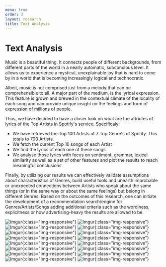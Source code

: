 ```yaml
---
menu: true
order: 3
layout: research
title: Text Analysis
---
```


# Text Analysis

Music is a beautiful thing. It connects people of different backgrounds, from different parts of the world in a nearly automatic, subconcious level. It allows us to experience a mystical, unexplainable joy that is hard to come by in a world that is becoming increasingly logical and technocratic.

Albeit, music is not comprised just from a melody that can be comprehensible to all. A major part of the medium, is the lyrical expression. This feature is grown and brewed in the contextual climate of the locality of each song and can provide unique insight on the feelings and form of expression of millions of people.

Thus, we have decided to have a closer look on what are the attriutes of lyrics of the Top Artists in Spotify's service. Specificaly:

- We have retrieved the Top 100 Artists of 7 Top Genre's of Spotify. This totals to 700 Artists.
- We fetch the current Top 10 songs of each Artist
- We find the lyrics of each one of these songs
- We analyse those lyrics with focus on sentiment, grammar, lexical similarity as well as a set of other features and plot the results to reach meaningful conclusions

Finally, by utilizing our results we can effectively validate assumptions about characteristics of Genres, build useful tools and unearth improbable or unexpected connections between Artists who speak about the same things (or in the same way or about the same feelings) but belong in different Genres. Based on the outcomes of this research, one can initiate the development of a recommendation search/engine for Genres/Artists/Songs adding additional criteria such as the wordiness, explicitness or how advertising-heavy the results are allowed to be. 

![Imgur](https://i.imgur.com/WSPHhFl.png){:class="img-responsive"}
![Imgur](https://i.imgur.com/E6N9bF8.png){:class="img-responsive"}
![Imgur](https://i.imgur.com/kOWiPFT.png){:class="img-responsive"}
![Imgur](https://i.imgur.com/5Qq5Td7.png){:class="img-responsive"}
![Imgur](https://i.imgur.com/zZriTmp.png){:class="img-responsive"}
![Imgur](https://i.imgur.com/SAhSNKY.png){:class="img-responsive"}
![Imgur](https://i.imgur.com/lNRzpmI.png){:class="img-responsive"}
![Imgur](https://i.imgur.com/WIOXmOu.png){:class="img-responsive"}
![Imgur](https://i.imgur.com/1tLC6Rh.png){:class="img-responsive"}
![Imgur](https://i.imgur.com/T4rU2WC.png){:class="img-responsive"}
![Imgur](https://i.imgur.com/dDtynpD.png){:class="img-responsive"}
![Imgur](https://i.imgur.com/nJ81efF.png){:class="img-responsive"}
![Imgur](https://i.imgur.com/HH7gSJY.png){:class="img-responsive"}
![Imgur](https://i.imgur.com/ymjmTEE.png){:class="img-responsive"}
![Imgur](https://i.imgur.com/oQrkTDV.png){:class="img-responsive"}
![Imgur](https://i.imgur.com/ja80C5g.png){:class="img-responsive"}
